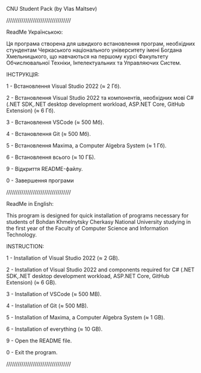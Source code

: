 CNU Student Pack (by Vlas Maltsev)

//////////////////////////////////

ReadMe Українською:

Ця програма створена для швидкого встановлення програм, необхідних стундентам Черкаського національного університету імені Богдана Хмельницького, що навчаються на першому курсі Факультету Обчислювальної Техніки, Інтелектуальних та Управляючих Систем.

ІНСТРУКЦІЯ:

1 - Встановлення Visual Studio 2022 (≈ 2 Гб).

2 - Встановлення Visual Studio 2022 та компонентів, необхідних мові C# (.NET SDK,.NET desktop development workload, ASP.NET Core, GitHub Extension) (≈ 6 Гб).

3 - Встановлення VSCode (≈ 500 Мб).

4 - Встановлення Git (≈ 500 Мб).

5 - Встановлення Maxima, a Computer Algebra System (≈ 1 Гб).

6 - Встановлення всього (≈ 10 ГБ).

9 - Відкриття README-файлу.

0 - Завершення програми

//////////////////////////////////

ReadMe in English:

This program is designed for quick installation of programs necessary for students of Bohdan Khmelnytsky Cherkasy National University studying in the first year of the Faculty of Computer Science and Information Technology.

INSTRUCTION:

1 - Installation of Visual Studio 2022 (≈ 2 GB).

2 - Installation of Visual Studio 2022 and components required for C# (.NET SDK,.NET desktop development workload, ASP.NET Core, GitHub Extension) (≈ 6 GB).

3 - Installation of VSCode (≈ 500 MB).

4 - Installation of Git (≈ 500 MB).

5 - Installation of Maxima, a Computer Algebra System (≈ 1 GB).

6 - Installation of everything (≈ 10 GB).

9 - Open the README file.

0 - Exit the program.

//////////////////////////////////
